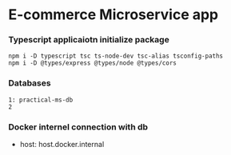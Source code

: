 # E-commerce Microservice app

### Typescript applicaiotn initialize package

```
npm i -D typescript tsc ts-node-dev tsc-alias tsconfig-paths
npm i -D @types/express @types/node @types/cors
```

### Databases

```
1: practical-ms-db
2
```

### Docker internel connection with db

- host: host.docker.internal
